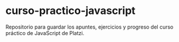 # curso-practico-javascript

Repositorio para guardar los apuntes, ejercicios y progreso del curso práctico de JavaScript de Platzi.


